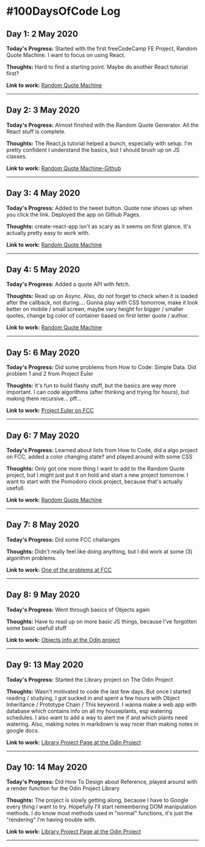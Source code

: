 # #100DaysOfCode Log

## Day 1: 2 May 2020

**Today's Progress:**  Started with the first freeCodeCamp FE Project, Random Quote Machine. I want to focus on using React. 

**Thoughts:** Hard to find a starting point. Maybe do another React tutorial first?

**Link to work:** [Random Quote Machine](https://www.freecodecamp.org/learn/front-end-libraries/front-end-libraries-projects/build-a-random-quote-machine)

---

## Day 2: 3 May 2020

**Today's Progress:** Almost finshed with the Random Quote Generator. All the React stuff is complete.

**Thoughts:** The React.js tutorial helped a bunch, especially with setup. I'm pretty confident I understand the basics, but I should brush up on JS classes.

**Link to work:** [Random Quote Machine-Github](https://github.com/wauwelwok/random-quote)

---

## Day 3: 4 May 2020

**Today's Progress:** Added to the tweet button. Quote now shows up when you click the link. Deployed the app on Github Pages. 

**Thoughts:** create-react-app isn't as scary as it seems on first glance. It's actually pretty easy to work with. 

**Link to work:** [Random Quote Machine](https://wauwelwok.github.io/random-quote/)

---

## Day 4: 5 May 2020

**Today's Progress:** Added a quote API with fetch. 

**Thoughts:** Read up on Async. Also, do not forget to check when it is loaded after the callback, not during.... Gonna play with CSS tomorrow, make it look better on mobile / small screen, maybe vary height for bigger / smaller quotes, change bg color of container based on first letter quote / author.

**Link to work:** [Random Quote Machine](https://wauwelwok.github.io/random-quote/)

---

## Day 5: 6 May 2020

**Today's Progress:** Did some problems from How to Code: Simple Data. Did problem 1 and 2 from Project Euler

**Thoughts:** It's fun to build flashy stuff, but the basics are way more important. I can code algorithms (after thinking and trying for hours), but making them recursive... pff...

**Link to work:** [Project Euler on FCC](https://www.freecodecamp.org/learn/coding-interview-prep/project-euler/problem-2-even-fibonacci-numbers)

---

## Day 6: 7 May 2020

**Today's Progress:** Learned about lists from How to Code, did a algo project on FCC, added a color changing state? and played around with some CSS

**Thoughts:** Only got one more thing I want to add to the Random Quote project, but I might just put it on hold and start a new project tomorrow. I want to start with the Pomodoro clock project, because that's actually usefull.

**Link to work:** [Random Quote Machine](https://wauwelwok.github.io/random-quote/)

---

## Day 7: 8 May 2020

**Today's Progress:** Did some FCC challanges

**Thoughts:** Didn't really feel like doing anything, but I did work at some (3) algorithm problems.

**Link to work:** [One of the problems at FCC](https://www.freecodecamp.org/learn/javascript-algorithms-and-data-structures/javascript-algorithms-and-data-structures-projects/roman-numeral-converter)

---

## Day 8: 9 May 2020

**Today's Progress:** Went through basics of Objects again

**Thoughts:** Have to read up on more basic JS things, because I've forgotten some basic usefull stuff

**Link to work:** [Objects info at the Odin project](https://www.theodinproject.com/courses/javascript/lessons/objects-and-object-constructors)

---

## Day 9: 13 May 2020

**Today's Progress:** Started the Library project on The Odin Project

**Thoughts:** Wasn't motivated to code the last few days. But once I started reading / studying, I got sucked in and spent a few hours with Object Inheritance / Prototype Chain / This keyword. I wanna make a web app with database which contains info on all my houseplants, esp watering schedules. I also want to add a way to alert me if and which plants need watering. Also, making notes in markdown is way nicer than making notes in google docs.

**Link to work:** [Library Project Page at the Odin Project](https://www.theodinproject.com/courses/javascript/lessons/library?ref=lnav)

---

## Day 10: 14 May 2020

**Today's Progress:** Did How To Design about Reference, played around with a render function for the Odin Project Library

**Thoughts:** The project is slowly getting along, because I have to Google every thing I want to try. Hopefully I'll start remembering DOM manipulation methods. I do know most methods used in "normal" functions, it's just the "rendering" I'm having trouble with.

**Link to work:** [Library Project Page at the Odin Project](https://www.theodinproject.com/courses/javascript/lessons/library?ref=lnav)

---



